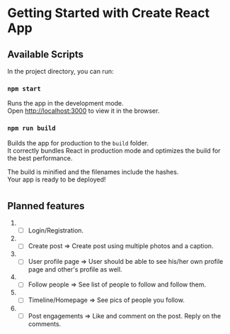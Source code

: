 # Getting Started with Create React App

## Available Scripts

In the project directory, you can run:

### `npm start`

Runs the app in the development mode.\
Open [http://localhost:3000](http://localhost:3000) to view it in the browser.

### `npm run build`

Builds the app for production to the `build` folder.\
It correctly bundles React in production mode and optimizes the build for the best performance.

The build is minified and the filenames include the hashes.\
Your app is ready to be deployed!

#

## Planned features

1.  - [ ] Login/Registration.
2.  - [ ] Create post => Create post using multiple photos and a caption.
3.  - [ ] User profile page => User should be able to see his/her own profile page and other's profile as well.
4.  - [ ] Follow people => See list of people to follow and follow them.
5.  - [ ] Timeline/Homepage => See pics of people you follow.
6.  - [ ] Post engagements => Like and comment on the post. Reply on the comments.
